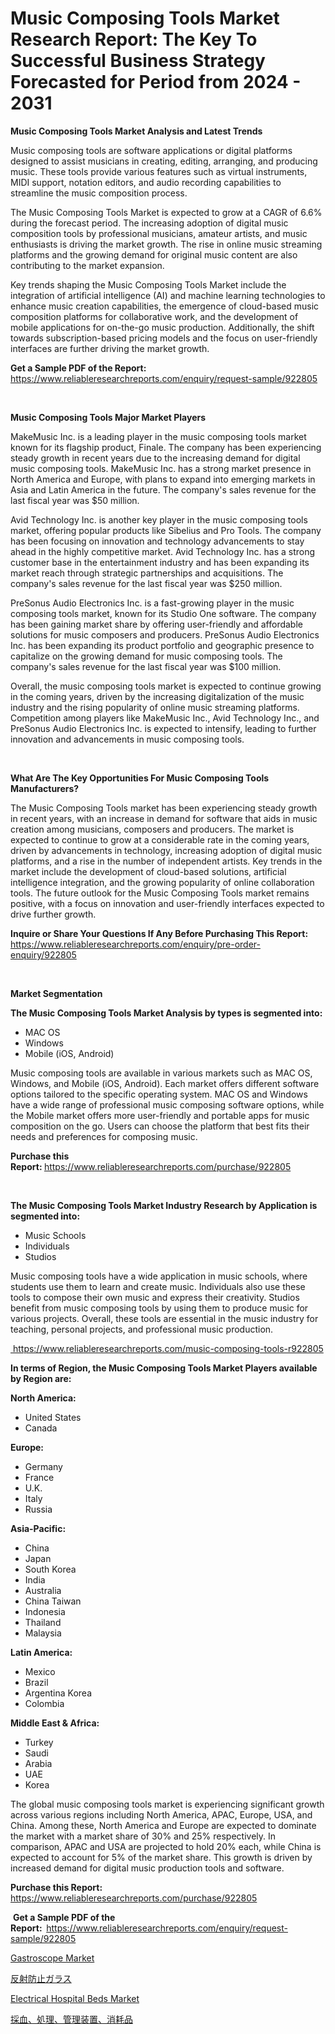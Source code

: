 <p><h1>Music Composing Tools Market Research Report: The Key To Successful Business Strategy Forecasted for Period from 2024 - 2031</h1></p><p><strong>Music Composing Tools Market Analysis and Latest Trends</strong></p>
<p><p>Music composing tools are software applications or digital platforms designed to assist musicians in creating, editing, arranging, and producing music. These tools provide various features such as virtual instruments, MIDI support, notation editors, and audio recording capabilities to streamline the music composition process.</p><p>The Music Composing Tools Market is expected to grow at a CAGR of 6.6% during the forecast period. The increasing adoption of digital music composition tools by professional musicians, amateur artists, and music enthusiasts is driving the market growth. The rise in online music streaming platforms and the growing demand for original music content are also contributing to the market expansion.</p><p>Key trends shaping the Music Composing Tools Market include the integration of artificial intelligence (AI) and machine learning technologies to enhance music creation capabilities, the emergence of cloud-based music composition platforms for collaborative work, and the development of mobile applications for on-the-go music production. Additionally, the shift towards subscription-based pricing models and the focus on user-friendly interfaces are further driving the market growth.</p></p>
<p><strong>Get a Sample PDF of the Report:&nbsp;</strong> <a href="https://www.reliableresearchreports.com/enquiry/request-sample/922805">https://www.reliableresearchreports.com/enquiry/request-sample/922805</a></p>
<p>&nbsp;</p>
<p><strong>Music Composing Tools Major Market Players</strong></p>
<p><p>MakeMusic Inc. is a leading player in the music composing tools market known for its flagship product, Finale. The company has been experiencing steady growth in recent years due to the increasing demand for digital music composing tools. MakeMusic Inc. has a strong market presence in North America and Europe, with plans to expand into emerging markets in Asia and Latin America in the future. The company's sales revenue for the last fiscal year was $50 million.</p><p>Avid Technology Inc. is another key player in the music composing tools market, offering popular products like Sibelius and Pro Tools. The company has been focusing on innovation and technology advancements to stay ahead in the highly competitive market. Avid Technology Inc. has a strong customer base in the entertainment industry and has been expanding its market reach through strategic partnerships and acquisitions. The company's sales revenue for the last fiscal year was $250 million.</p><p>PreSonus Audio Electronics Inc. is a fast-growing player in the music composing tools market, known for its Studio One software. The company has been gaining market share by offering user-friendly and affordable solutions for music composers and producers. PreSonus Audio Electronics Inc. has been expanding its product portfolio and geographic presence to capitalize on the growing demand for music composing tools. The company's sales revenue for the last fiscal year was $100 million.</p><p>Overall, the music composing tools market is expected to continue growing in the coming years, driven by the increasing digitalization of the music industry and the rising popularity of online music streaming platforms. Competition among players like MakeMusic Inc., Avid Technology Inc., and PreSonus Audio Electronics Inc. is expected to intensify, leading to further innovation and advancements in music composing tools.</p></p>
<p>&nbsp;</p>
<p><strong>What Are The Key Opportunities For Music Composing Tools Manufacturers?</strong></p>
<p><p>The Music Composing Tools market has been experiencing steady growth in recent years, with an increase in demand for software that aids in music creation among musicians, composers and producers. The market is expected to continue to grow at a considerable rate in the coming years, driven by advancements in technology, increasing adoption of digital music platforms, and a rise in the number of independent artists. Key trends in the market include the development of cloud-based solutions, artificial intelligence integration, and the growing popularity of online collaboration tools. The future outlook for the Music Composing Tools market remains positive, with a focus on innovation and user-friendly interfaces expected to drive further growth.</p></p>
<p><strong>Inquire or Share Your Questions If Any Before Purchasing This Report:</strong> <a href="https://www.reliableresearchreports.com/enquiry/pre-order-enquiry/922805">https://www.reliableresearchreports.com/enquiry/pre-order-enquiry/922805</a></p>
<p>&nbsp;</p>
<p><strong>Market Segmentation</strong></p>
<p><strong>The Music Composing Tools Market Analysis by types is segmented into:</strong></p>
<p><ul><li>MAC OS</li><li>Windows</li><li>Mobile (iOS, Android)</li></ul></p>
<p><p>Music composing tools are available in various markets such as MAC OS, Windows, and Mobile (iOS, Android). Each market offers different software options tailored to the specific operating system. MAC OS and Windows have a wide range of professional music composing software options, while the Mobile market offers more user-friendly and portable apps for music composition on the go. Users can choose the platform that best fits their needs and preferences for composing music.</p></p>
<p><strong>Purchase this Report:&nbsp;</strong><a href="https://www.reliableresearchreports.com/purchase/922805">https://www.reliableresearchreports.com/purchase/922805</a></p>
<p>&nbsp;</p>
<p><strong>The Music Composing Tools Market Industry Research by Application is segmented into:</strong></p>
<p><ul><li>Music Schools</li><li>Individuals</li><li>Studios</li></ul></p>
<p><p>Music composing tools have a wide application in music schools, where students use them to learn and create music. Individuals also use these tools to compose their own music and express their creativity. Studios benefit from music composing tools by using them to produce music for various projects. Overall, these tools are essential in the music industry for teaching, personal projects, and professional music production.</p></p>
<p><a href="https://www.reliableresearchreports.com/music-composing-tools-r922805">&nbsp;https://www.reliableresearchreports.com/music-composing-tools-r922805</a></p>
<p><strong>In terms of Region, the Music Composing Tools Market Players available by Region are:</strong></p>
<p>
    <p> <strong> North America: </strong>
        <ul>
            <li>United States</li>
            <li>Canada</li>
        </ul>
        </p> 
    <p> <strong> Europe: </strong>
        <ul>
            <li>Germany</li>
            <li>France</li>
            <li>U.K.</li>
            <li>Italy</li>
            <li>Russia</li>
        </ul>
        </p> 
    <p> <strong> Asia-Pacific: </strong>
        <ul>
            <li>China</li>
            <li>Japan</li>
            <li>South Korea</li>
            <li>India</li>
            <li>Australia</li>
            <li>China Taiwan</li>
            <li>Indonesia</li>
            <li>Thailand</li>
            <li>Malaysia</li>
        </ul>
        </p> 
    <p> <strong> Latin America: </strong>
        <ul>
            <li>Mexico</li>
            <li>Brazil</li>
            <li>Argentina Korea</li>
            <li>Colombia</li>
        </ul>
        </p> 
    <p> <strong> Middle East & Africa: </strong>
        <ul>
            <li>Turkey</li>
            <li>Saudi</li>
            <li>Arabia</li>
            <li>UAE</li>
            <li>Korea</li>
        </ul>
    </p>
    </p>
<p><p>The global music composing tools market is experiencing significant growth across various regions including North America, APAC, Europe, USA, and China. Among these, North America and Europe are expected to dominate the market with a market share of 30% and 25% respectively. In comparison, APAC and USA are projected to hold 20% each, while China is expected to account for 5% of the market share. This growth is driven by increased demand for digital music production tools and software.</p></p>
<p><strong>Purchase this Report: </strong><a href="https://www.reliableresearchreports.com/purchase/922805">https://www.reliableresearchreports.com/purchase/922805</a></p>
<p>&nbsp;<strong>Get a Sample PDF of the Report:&nbsp;&nbsp;</strong><a href="https://www.reliableresearchreports.com/enquiry/request-sample/922805">https://www.reliableresearchreports.com/enquiry/request-sample/922805</a></p>
<p><strong></strong></p>
<p><p><a href="https://github.com/edytherolanlouisejk1miz0wig/Market-Research-Report-List-3/blob/main/gastroscope-market.md">Gastroscope Market</a></p><p><a href="https://github.com/avwofrml53535/Market-Research-Report-List-3/blob/main/5370127173990.md">反射防止ガラス</a></p><p><a href="https://github.com/peachesmcdowel1/Market-Research-Report-List-3/blob/main/electrical-hospital-beds-market.md">Electrical Hospital Beds Market</a></p><p><a href="https://github.com/vtbvgl20191192/Market-Research-Report-List-3/blob/main/8670137173991.md">採血、処理、管理装置、消耗品</a></p></p>